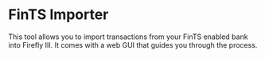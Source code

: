 # FinTS Importer

This tool allows you to import transactions from your FinTS enabled bank into Firefly III.
It comes with a web GUI that guides you through the process.
